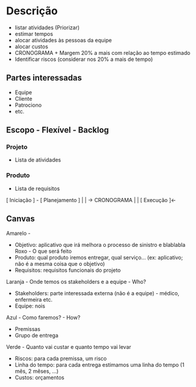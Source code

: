 # Descrição

- listar atividades (Priorizar)
- estimar tempos
- alocar atividades às pessoas da equipe
- alocar custos
- CRONOGRAMA + Margem 20% a mais com relação ao tempo estimado
- Identificar riscos (considerar nos 20% a mais de tempo)

## Partes interessadas

- Equipe
- Cliente
- Patrociono
- etc.

## Escopo - Flexível - **Backlog**

### Projeto

- Lista de atividades

### Produto

- Lista de requisitos

[ Iniciação ] - [ Planejamento ]
|
|
-> CRONOGRAMA
|
|
[ Execução ]<-

## Canvas
Amarelo - 

* Objetivo: aplicativo que irá melhora o processo de sinistro e blablabla
Roxo - O que será feito
* Produto: qual produto iremos entregar, qual serviço... (ex: aplicativo; não é a mesma coisa que o objetivo)
* Requisitos: requisitos funcionais do projeto

Laranja - Onde temos os stakeholders e a equipe - Who?
* Stakeholders: parte interessada externa (não é a equipe) - médico, enfermeira etc.
* Equipe: nois

Azul - Como faremos? - How?
* Premissas
* Grupo de entrega

Verde - Quanto vai custar e quanto tempo vai levar
* Riscos: para cada premissa, um risco
* Linha do tempo: para cada entrega estimamos uma linha do tempo (1 mês, 2 mêses, ...)
* Custos: orçamentos
